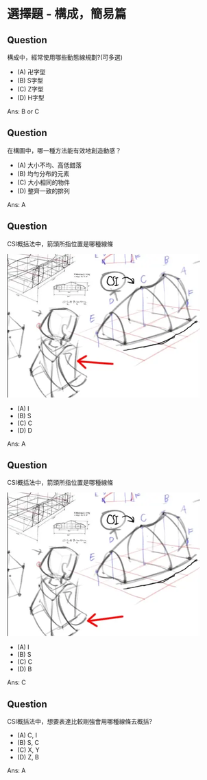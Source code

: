 # 選擇題 - 構成，簡易篇

## Question
構成中，經常使用哪些動態線規劃?(可多選)

* (A) 卍字型
* (B) S字型
* (C) Z字型
* (D) H字型

Ans: B or C

## Question

在構圖中，哪一種方法能有效地創造動感？

* (A) 大小不均、高低錯落
* (B) 均勻分布的元素
* (C) 大小相同的物件
* (D) 整齊一致的排列

Ans: A

## Question

CSI概括法中，箭頭所指位置是哪種線條

![](./CSI_I.webp)

* (A) I
* (B) S
* (C) C
* (D) D

Ans: A

## Question

CSI概括法中，箭頭所指位置是哪種線條

![](./CSI_C.webp)

* (A) I
* (B) S
* (C) C
* (D) B

Ans: C

## Question

CSI概括法中，想要表達比較剛強會用哪種線條去概括?

* (A) C, I
* (B) S, C
* (C) X, Y
* (D) Z, B

Ans: A


